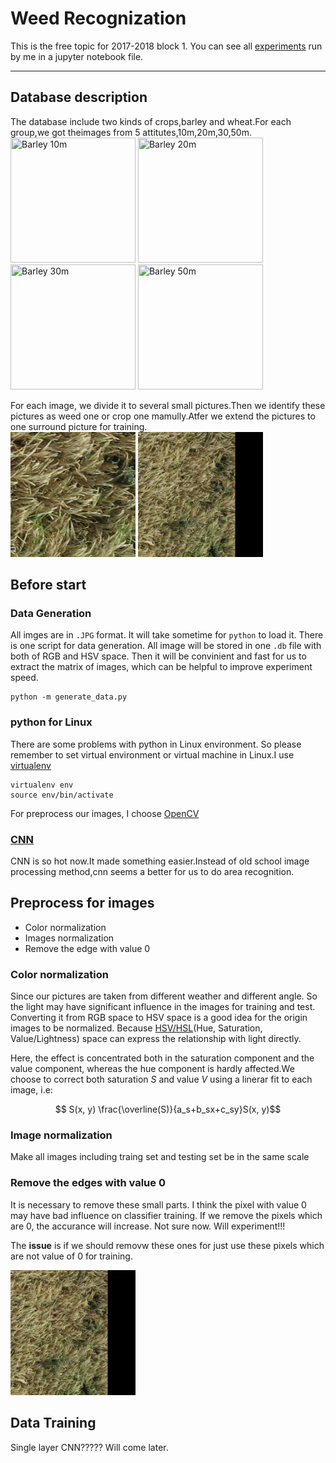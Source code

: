 Weed Recognization
==================

This is the free topic for 2017-2018 block 1. You can see all [experiments](https://github.com/JaggerWu/weed-recognization/blob/master/weed%20recognization.ipynb) run by me in a jupyter notebook file.

-----

Database description
--------------------

The database include two kinds of crops,barley and wheat.For each group,we got theimages from 5 attitutes,10m,20m,30,50m.   
<img src="./example_Img/IMG_7347.JPG" title="Barley 10m" width="200" height="200"/>
<img src="./example_Img/IMG_7317.JPG" title="Barley 20m" width="200" height="200"/> 
<img src="./example_Img/IMG_7278.JPG" title="Barley 30m" width="200" height="200"/>
<img src="./example_Img/IMG_7291.JPG" title="Barley 50m" width="200" height="200"/>

For each image, we divide it to several small pictures.Then we identify these pictures as weed one or crop one mamully.Atfer we extend the pictures to one surround picture for training.   
<img src="./example_Img/IMG_7347_fn_07_13_ttc_uw.png" width="200" height="200">
<img src="./example_Img/IMG_7347_fn_07_13_ttc_uw_surround.png" width="200" height="200">

Before start
------------
### Data Generation

All imges are in ``.JPG`` format. It will take sometime for `python` to load it. 
There is one script for data generation. All image will be stored in one `.db` file with both of RGB and HSV space. Then it will be convinient and fast for us to extract the matrix of images, which can be helpful to improve experiment speed.

```shell
python -m generate_data.py
```

### python for Linux

There are some problems with python in Linux environment. So please remember to set virtual environment or virtual machine in Linux.I use [virtualenv](https://virtualenv.pypa.io/en/stable/)
```shell
virtualenv env
source env/bin/activate
```
For preprocess our images, I choose [OpenCV](http://opencv.org/)


### [CNN](http://www.pyimagesearch.com/2016/08/01/lenet-convolutional-neural-network-in-python/)
CNN is so hot now.It made something easier.Instead of old school image processing method,cnn seems a better for us to do area recognition.

Preprocess for images
---------------------

- Color normalization
- Images normalization
- Remove the edge with value 0

### Color normalization

Since our pictures are taken from different weather and different angle. So the light may have significant influence in the images for training and test. Converting it from RGB space to HSV space is a good idea for the origin images to be normalized. Because [HSV/HSL](https://en.wikipedia.org/wiki/HSL_and_HSV)(Hue, Saturation, Value/Lightness) space can express the relationship with light directly.   

Here, the effect is concentrated both in the saturation component and the value component, whereas the hue component is hardly affected.We choose to correct both saturation $S$ and value $V$ using a linerar fit to each image, i.e:

$$ S(x, y) \frac{\overline(S)}{a_s+b_sx+c_sy}S(x, y)$$

### Image normalization

Make all images including traing set and testing set be in the same scale

### Remove the edges with value 0

It is necessary to remove these small parts. I think the pixel with value 0 may have bad influence on classifier training. If we remove the pixels which are 0, the accurance will increase. Not sure now. Will experiment!!!

The **issue** is if we should removw these ones for just use these pixels which are not value of 0 for training.

<img src="./example_Img/IMG_7347_fn_07_13_ttc_uw_surround.png" width="200" height="200">

Data Training
-------------

Single layer CNN????? Will come later.

